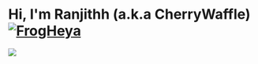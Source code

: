 # Hi, I'm Ranjithh (a.k.a CherryWaffle) [![FrogHeya](https://emoji.gg/assets/emoji/1885-frogheya.gif)](https://emoji.gg/emoji/1885-frogheya)

<img src="https://cdn.discordapp.com/attachments/901819142372491335/911116279845371914/GitHub_Profile_README_banner_main.jpg">